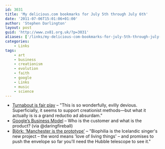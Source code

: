 ```yaml
---
id: 3031
title: 'My delicious.com bookmarks for July 5th through July 6th'
date: '2011-07-06T15:01:06+01:00'
author: 'Stephen Darlington'
layout: post
guid: 'http://www.zx81.org.uk/?p=3031'
aliases: ['/links/my-delicious-com-bookmarks-for-july-5th-through-july-6th.html']
categories:
    - Links
tags:
    - art
    - business
    - creationism
    - evolution
    - faith
    - google
    - Links
    - music
    - science
---
```


- [Turnabout is fair play](http://scienceblogs.com/pharyngula/2011/07/turnabout_is_fair_play_2.php?utm_source=feedburner&utm_medium=feed&utm_campaign=Feed:+scienceblogs/pharyngula+(Pharyngula)) – "This is so wonderfully, evilly devious. Superficially, it seems to support creationist methods—but what it actually is is a grand reductio ad absurdam."
- [Google’s Business Model](http://itmanagement.earthweb.com/columns/executive_tech/article.php/3801006/Googles-Business-Model-YOU-Are-the-Product.htm) – Who is the customer and what is the product? (via @daringfireball)
- [Björk: ‘Manchester is the prototype’](http://www.guardian.co.uk/music/2011/jul/04/bjork-manchester-biophilia) – "Biophilia is the Icelandic singer's new project – the word means 'love of living things' – and promises to push the envelope so far you'll need the Hubble telescope to see it."